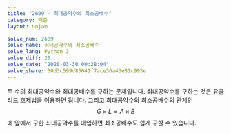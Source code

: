 ```yaml
---
title: "2609 - 최대공약수와 최소공배수"
category: 백준
layout: nojam

solve_num: 2609
solve_name: 최대공약수와 최소공배수
solve_lang: Python 3
solve_diff: 25
solve_date: "2020-03-30 00:28:04"
solve_share: 00d3c599d85641f7ace36a43e81c993e
---
```


두 수의 최대공약수와 최대공배수를 구하는 문제입니다. 최대공약수를 구하는 것은 유클리드 호제법을 이용하면 됩니다. 그리고 최대공약수와 최소공배수의 관계인 $$G\times L=A\times B$$에 앞에서 구한 최대공약수를 대입하면 최소공배수도 쉽게 구할 수 있습니다.
